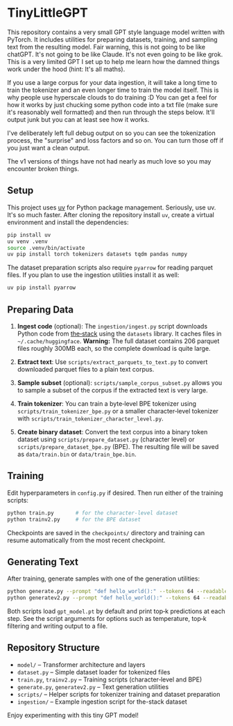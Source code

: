 # TinyLittleGPT

This repository contains a very small GPT style language model written with PyTorch. It includes utilities for preparing datasets, training, and sampling text from the resulting model.
Fair warning, this is not going to be like chatGPT. It's not going to be like Claude. It's not even going to be like grok. This is a very limited GPT I set up to help me learn how the damned things work under the hood (hint: It's all maths).

If you use a large corpus for your data ingestion, it will take a long time to train the tokenizer and an even longer time to train the model itself. This is why people use hyperscale clouds to do training :D
You can get a feel for how it works by just chucking some python code into a txt file (make sure it's reasonably well formatted) and then run through the steps below. It'll output junk but you can at least see how it works.

I've deliberately left full debug output on so you can see the tokenization process, the "surprise" and loss factors and so on. You can turn those off if you just want a clean output.

The v1 versions of things have not had nearly as much love so you may encounter broken things.

## Setup

This project uses [uv](https://github.com/astral-sh/uv) for Python package management. Seriously, use uv. It's so much faster. After cloning the repository install `uv`, create a virtual environment and install the dependencies:

```bash
pip install uv
uv venv .venv
source .venv/bin/activate
uv pip install torch tokenizers datasets tqdm pandas numpy
```

The dataset preparation scripts also require `pyarrow` for reading parquet files. If you plan to use the ingestion utilities install it as well:

```bash
uv pip install pyarrow
```

## Preparing Data

1. **Ingest code** (optional): The `ingestion/ingest.py` script downloads Python code from [the‑stack](https://huggingface.co/datasets/bigcode/the-stack) using the `datasets` library. It caches files in `~/.cache/huggingface`.
**Warning:** The full dataset contains 206 parquet files roughly 300MB each, so the complete download is quite large.

2. **Extract text**: Use `scripts/extract_parquets_to_text.py` to convert downloaded parquet files to a plain text corpus.
3. **Sample subset** (optional): `scripts/sample_corpus_subset.py` allows you to sample a subset of the corpus if the extracted text is very large.

4. **Train tokenizer**: You can train a byte‑level BPE tokenizer using `scripts/train_tokenizer_bpe.py` or a smaller character‑level tokenizer with `scripts/train_tokenizer_character_level.py`.

5. **Create binary dataset**: Convert the text corpus into a binary token dataset using `scripts/prepare_dataset.py` (character level) or `scripts/prepare_dataset_bpe.py` (BPE). The resulting file will be saved as `data/train.bin` or `data/train_bpe.bin`.

## Training

Edit hyperparameters in `config.py` if desired. Then run either of the training scripts:

```bash
python train.py       # for the character‑level dataset
python trainv2.py     # for the BPE dataset
```

Checkpoints are saved in the `checkpoints/` directory and training can resume automatically from the most recent checkpoint.

## Generating Text

After training, generate samples with one of the generation utilities:

```bash
python generate.py --prompt "def hello_world():" --tokens 64 --readable
python generatev2.py --prompt "def hello_world():" --tokens 64 --readable
```

Both scripts load `gpt_model.pt` by default and print top‑k predictions at each step. See the script arguments for options such as temperature, top‑k filtering and writing output to a file.

## Repository Structure

- `model/` – Transformer architecture and layers
- `dataset.py` – Simple dataset loader for tokenized files
- `train.py`, `trainv2.py` – Training scripts (character‑level and BPE)
- `generate.py`, `generatev2.py` – Text generation utilities
- `scripts/` – Helper scripts for tokenizer training and dataset preparation
- `ingestion/` – Example ingestion script for the-stack dataset

Enjoy experimenting with this tiny GPT model!

